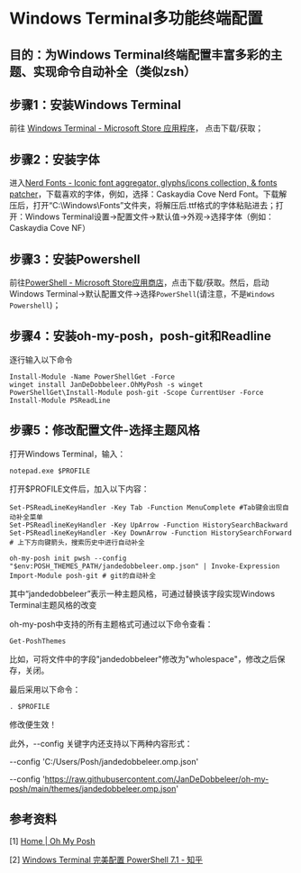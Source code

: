 # Windows Terminal多功能终端配置

## 目的：为Windows Terminal终端配置丰富多彩的主题、实现命令自动补全（类似zsh）

## 步骤1：安装Windows Terminal

前往 [Windows Terminal - Microsoft Store 应用程序](https://link.juejin.cn/?target=https%3A%2F%2Fapps.microsoft.com%2Fstore%2Fdetail%2Fwindows-terminal%2F9N0DX20HK701%3Fhl%3Dzh-cn%26gl%3Dcn)， 点击下载/获取；

## 步骤2：安装字体

进入[Nerd Fonts - Iconic font aggregator, glyphs/icons collection, & fonts patcher](https://link.juejin.cn/?target=https%3A%2F%2Fwww.nerdfonts.com%2Ffont-downloads)，下载喜欢的字体，例如，选择：Caskaydia Cove Nerd Font。下载解压后，打开“C:\Windows\Fonts”文件夹，将解压后.ttf格式的字体粘贴进去；打开：Windows Terminal设置→配置文件→默认值→外观→选择字体（例如：Caskaydia Cove NF）

## 步骤3：安装Powershell

前往[PowerShell - Microsoft Store应用商店](https://apps.microsoft.com/detail/9mz1snwt0n5d?hl=zh-cn&gl=CN)，点击下载/获取。然后，启动Windows Terminal→默认配置文件→选择`PowerShell`(请注意，不是`Windows Powershell`)；

## 步骤4：安装oh-my-posh，posh-git和Readline

逐行输入以下命令

```
Install-Module -Name PowerShellGet -Force
winget install JanDeDobbeleer.OhMyPosh -s winget
PowerShellGet\Install-Module posh-git -Scope CurrentUser -Force
Install-Module PSReadLine
```

## 步骤5：修改配置文件-选择主题风格

打开Windows Terminal，输入：

```
notepad.exe $PROFILE
```

打开$PROFILE文件后，加入以下内容：

```
Set-PSReadLineKeyHandler -Key Tab -Function MenuComplete #Tab键会出现自动补全菜单
Set-PSReadlineKeyHandler -Key UpArrow -Function HistorySearchBackward
Set-PSReadlineKeyHandler -Key DownArrow -Function HistorySearchForward
# 上下方向键箭头，搜索历史中进行自动补全

oh-my-posh init pwsh --config "$env:POSH_THEMES_PATH/jandedobbeleer.omp.json" | Invoke-Expression
Import-Module posh-git # git的自动补全

```

其中“jandedobbeleer”表示一种主题风格，可通过替换该字段实现Windows Terminal主题风格的改变

oh-my-posh中支持的所有主题格式可通过以下命令查看：

```
Get-PoshThemes
```

比如，可将文件中的字段"jandedobbeleer"修改为"wholespace"，修改之后保存，关闭。

最后采用以下命令：

```
. $PROFILE
```

修改便生效！

此外，--config 关键字内还支持以下两种内容形式：

--config 'C:/Users/Posh/jandedobbeleer.omp.json'

--config 'https://raw.githubusercontent.com/JanDeDobbeleer/oh-my-posh/main/themes/jandedobbeleer.omp.json'



## 参考资料

[1] [Home | Oh My Posh](https://ohmyposh.dev/)

[2] [Windows Terminal 完美配置 PowerShell 7.1 - 知乎](https://zhuanlan.zhihu.com/p/137595941)

